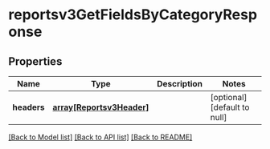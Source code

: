 # reportsv3GetFieldsByCategoryResponse

## Properties
Name | Type | Description | Notes
------------ | ------------- | ------------- | -------------
**headers** | [**array[Reportsv3Header]**](Reportsv3Header.md) |  | [optional] [default to null]

[[Back to Model list]](../README.md#documentation-for-models) [[Back to API list]](../README.md#documentation-for-api-endpoints) [[Back to README]](../README.md)


